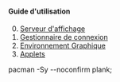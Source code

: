 #### Guide d'utilisation
0. [Serveur d'affichage](https://github.com/dexter74/Linux/blob/main/Archlinux/Appz/Serveur_Affichage/Xorg.md)
1. [Gestionnaire de connexion](https://github.com/dexter74/Linux/blob/main/Archlinux/Appz/Gestionnaire_de_connexion/readme.md)
2. [Environnement Graphique](https://github.com/dexter74/Linux/blob/main/Archlinux/Appz/Environnements_Graphique/readme.md)
3. [Applets](https://github.com/dexter74/Linux/blob/main/Archlinux/Appz/Applets.md)



pacman -Sy --noconfirm plank;
